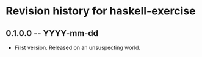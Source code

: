 # Revision history for haskell-exercise

## 0.1.0.0 -- YYYY-mm-dd

* First version. Released on an unsuspecting world.
